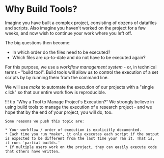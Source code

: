 # Why Build Tools?

Imagine you have built a complex project, consisting of dozens of datafiles and scripts. 
Also imagine you haven't worked on the project for a few weeks, and now wish to continue
your work where you left off.

The big questions then become: 

- In which order do the files need to be executed?
- Which files are up-to-date and do not have to be executed again?

For this purpose, we use a *workflow management system* - or, in technical terms - "build tool".
Build tools will allow us to control the execution of a set scripts by by running them from the command line.

We will use *make* to automate the execution of our projects with a "single click" so that our entire work flow is reproducible.

!!! tip "Why a Tool to Manage Project's Execution?"
    We strongly believe in using build tools to manage the execution of a research project - and we hope that by the end of your project, you will do, too.

    Some reasons we push this topic are:

    * Your workflow / order of execution is explicitly documented.
    * Each time you run *make*, it only executes each script if the output is expected to be different from the last time your ran it. That is, it runs 'partial builds.'
    * If multiple users work on the project, they can easily execute code that others have written.

<!--    #* Its written in Python, which minimizes the learning curve needed to pick up the essentials relatively small
#    #* It was designed for academic/professional research (in Bioformatics) so it feels more intuitive than most alternatives for our desired audience.
--!>